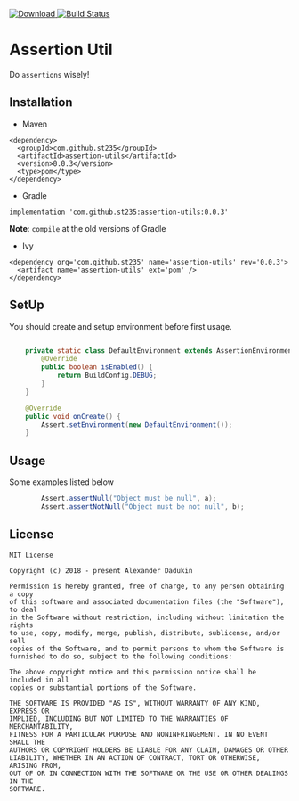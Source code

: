 [ ![Download](https://api.bintray.com/packages/st235/maven/assertion-utils/images/download.svg) ](https://bintray.com/st235/maven/assertion-utils/_latestVersion)
[![Build Status](https://travis-ci.org/st235/Assertion.svg?branch=master)](https://travis-ci.org/st235/Assertion)

# Assertion Util

Do `assertions` wisely!

## Installation

- Maven
```
<dependency>
  <groupId>com.github.st235</groupId>
  <artifactId>assertion-utils</artifactId>
  <version>0.0.3</version>
  <type>pom</type>
</dependency>
```

- Gradle
```
implementation 'com.github.st235:assertion-utils:0.0.3'
```
**Note**: `compile` at the old versions of Gradle

- Ivy
```
<dependency org='com.github.st235' name='assertion-utils' rev='0.0.3'>
  <artifact name='assertion-utils' ext='pom' />
</dependency>
```

## SetUp

You should create and setup environment before first usage.


```java

    private static class DefaultEnvironment extends AssertionEnvironment {
        @Override
        public boolean isEnabled() {
            return BuildConfig.DEBUG;
        }
    }

    @Override
    public void onCreate() {
        Assert.setEnvironment(new DefaultEnvironment());
    }

```

## Usage

Some examples listed below

```java
        Assert.assertNull("Object must be null", a);
        Assert.assertNotNull("Object must be not null", b);
```

## License

```text
MIT License

Copyright (c) 2018 - present Alexander Dadukin

Permission is hereby granted, free of charge, to any person obtaining a copy
of this software and associated documentation files (the "Software"), to deal
in the Software without restriction, including without limitation the rights
to use, copy, modify, merge, publish, distribute, sublicense, and/or sell
copies of the Software, and to permit persons to whom the Software is
furnished to do so, subject to the following conditions:

The above copyright notice and this permission notice shall be included in all
copies or substantial portions of the Software.

THE SOFTWARE IS PROVIDED "AS IS", WITHOUT WARRANTY OF ANY KIND, EXPRESS OR
IMPLIED, INCLUDING BUT NOT LIMITED TO THE WARRANTIES OF MERCHANTABILITY,
FITNESS FOR A PARTICULAR PURPOSE AND NONINFRINGEMENT. IN NO EVENT SHALL THE
AUTHORS OR COPYRIGHT HOLDERS BE LIABLE FOR ANY CLAIM, DAMAGES OR OTHER
LIABILITY, WHETHER IN AN ACTION OF CONTRACT, TORT OR OTHERWISE, ARISING FROM,
OUT OF OR IN CONNECTION WITH THE SOFTWARE OR THE USE OR OTHER DEALINGS IN THE
SOFTWARE.
```
